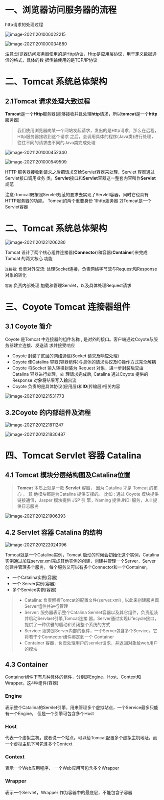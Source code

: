 # 一、浏览器访问服务器的流程

http请求的处理过程

![image-20211201000022215](https://cdn.wuzx.cool/image-20211201000022215.png)

![image-20211201000034880](https://cdn.wuzx.cool/image-20211201000034880.png)

注意:浏览器访问服务器使用的是Http协议，Http是应用层协议，用于定义数据通信的格式，具体的数 据传输使用的是TCP/IP协议

# 二、**Tomcat** 系统总体架构

## 2.1**Tomcat** 请求处理大致过程

**Tomcat**是一个**Http**服务器(能够接收并且处理**http**请求，所以**tomcat**是一个**http**服务器)

> 我们使用浏览器向某一个网站发起请求，发出的是Http请求，那么在远程，Http服务器接收到这个请求 之后，会调用具体的程序(Java类)进行处理，往往不同的请求由不同的Java类完成处理

![image-20211201000452340](https://cdn.wuzx.cool/image-20211201000452340.png)

![image-20211201000549509](https://cdn.wuzx.cool/image-20211201000549509.png)

HTTP 服务器接收到请求之后把请求交给Servlet容器来处理，Servlet 容器通过Servlet接口调用业务 类。**Servlet**接口和**Servlet**容器这一整套内容叫作**Servlet**规范

注意:Tomcat既按照Servlet规范的要求去实现了Servlet容器，同时它也具有HTTP服务器的功能。 Tomcat的两个重要身份
 1)http服务器
 2)Tomcat是一个Servlet容器

# 二、Tomcat 系统总体架构

![image-20211201221206280](https://cdn.wuzx.cool/image-20211201221206280.png)

Tomcat 设计了两个核心组件连接器(**Connector**)和容器(**Container**)来完成 Tomcat 的两大核心 功能

`连接器`: 负责对外交流: 处理Socket连接，负责网络字节流与Request和Response对象的转化

`容器`:负责内部处理:加载和管理Servlet，以及具体处理Request请求



#  三、Coyote Tomcat 连接器组件

## 3.1 **Coyote** 简介

 Coyote 是Tomcat 中连接器的组件名称 , 是对外的接口。客户端通过Coyote与服务器建立连接、发送请 求并接受响应

+ Coyote 封装了底层的网络通信(Socket 请求及响应处理)
+ Coyote 使Catalina 容器(容器组件)与具体的请求协议及IO操作方式完全解耦
+ Coyote 将Socket 输入转换封装为 Request 对象，进一步封装后交由Catalina 容器进行处理，处 理请求完成后, Catalina 通过Coyote 提供的Response 对象将结果写入输出流
+ Coyote 负责的是具体协议(应用层)和**IO**(传输层)相关内容

![image-20211201221531773](https://cdn.wuzx.cool/image-20211201221531773.png)

## 3.2Coyote 的内部组件及流程 

![image-20211201221811247](https://cdn.wuzx.cool/image-20211201221811247.png)

![image-20211201221830487](https://cdn.wuzx.cool/image-20211201221830487.png)

# 四、**Tomcat Servlet** 容器 Catalina

## 4.1 **Tomcat** 模块分层结构图及**Catalina**位置

> **Tomcat** 本质上就是一款 **Servlet** 容器， 因为 Catalina 才是 Tomcat 的核心 ， 其 他模块都是为Catalina 提供支撑的。 比如 : 通过 Coyote 模块提供链接通信，Jasper 模块提供 JSP 引 擎，Naming 提供JNDI 服务，Juli 提供日志服务

![image-20211201221906393](https://cdn.wuzx.cool/image-20211201221906393.png)

## 4.2 **Servlet** 容器 **Catalina** 的结构

![image-20211201222024096](https://cdn.wuzx.cool/image-20211201222024096.png)

Tomcat就是一个Catalina实例，Tomcat 启动的时候会初始化这个实例，Catalina 实例通过加载server.xml完成其他实例的创建，创建并管理一个Server，Server创建并管理多个服务， 每个服务又可以有多个Connector和一个Container。

+ 一个Catalina实例(容器)
+ 一个 Server实例(容器)
+ 多个Service实例(容器)

> + Catalina: 负责解析Tomcat的配置文件(server.xml) , 以此来创建服务器Server组件并进行管理
> + Server: 服务器表示整个Catalina Servlet容器以及其它组件，负责组装并启动Servlaet引擎,Tomcat连接 器。Server通过实现Lifecycle接口，提供了一种优雅的启动和关闭整个系统的方式
> + Service: 服务是Server内部的组件，一个Server包含多个Service。它将若干个Connector组件绑定到一个 Container
> + Container 容器，负责处理用户的servlet请求，并返回对象给web用户的模块

## 4.3 **Container**

Container组件下有几种具体的组件，分别是Engine、Host、Context和Wrapper。这4种组件(容器)

### Engine

表示整个Catalina的Servlet引擎，用来管理多个虚拟站点，一个Service最多只能有一个Engine， 但是一个引擎可包含多个Host

### Host

代表一个虚拟主机，或者说一个站点，可以给Tomcat配置多个虚拟主机地址，而一个虚拟主机下可包含多个Context

### Context

表示一个Web应用程序， 一个Web应用可包含多个Wrapper

### Wrapper

表示一个Servlet，Wrapper 作为容器中的最底层，不能包含子容器
